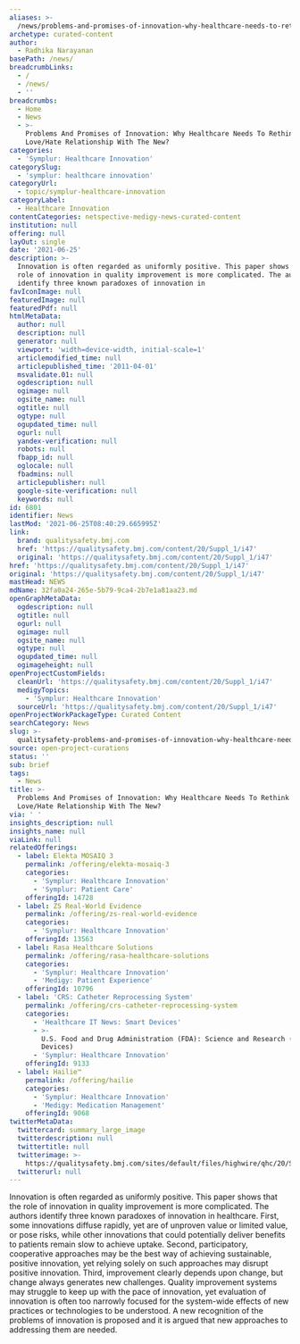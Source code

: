 ```yaml
---
aliases: >-
  /news/problems-and-promises-of-innovation-why-healthcare-needs-to-rethink-its-love-hate-relationship-with-the-new
archetype: curated-content
author:
  - Radhika Narayanan
basePath: /news/
breadcrumbLinks:
  - /
  - /news/
  - ''
breadcrumbs:
  - Home
  - News
  - >-
    Problems And Promises of Innovation: Why Healthcare Needs To Rethink Its
    Love/Hate Relationship With The New?
categories:
  - 'Symplur: Healthcare Innovation'
categorySlug:
  - 'symplur: healthcare innovation'
categoryUrl:
  - topic/symplur-healthcare-innovation
categoryLabel:
  - Healthcare Innovation
contentCategories: netspective-medigy-news-curated-content
institution: null
offering: null
layOut: single
date: '2021-06-25'
description: >-
  Innovation is often regarded as uniformly positive. This paper shows that the
  role of innovation in quality improvement is more complicated. The authors
  identify three known paradoxes of innovation in
favIconImage: null
featuredImage: null
featuredPdf: null
htmlMetaData:
  author: null
  description: null
  generator: null
  viewport: 'width=device-width, initial-scale=1'
  articlemodified_time: null
  articlepublished_time: '2011-04-01'
  msvalidate.01: null
  ogdescription: null
  ogimage: null
  ogsite_name: null
  ogtitle: null
  ogtype: null
  ogupdated_time: null
  ogurl: null
  yandex-verification: null
  robots: null
  fbapp_id: null
  oglocale: null
  fbadmins: null
  articlepublisher: null
  google-site-verification: null
  keywords: null
id: 6801
identifier: News
lastMod: '2021-06-25T08:40:29.665995Z'
link:
  brand: qualitysafety.bmj.com
  href: 'https://qualitysafety.bmj.com/content/20/Suppl_1/i47'
  original: 'https://qualitysafety.bmj.com/content/20/Suppl_1/i47'
href: 'https://qualitysafety.bmj.com/content/20/Suppl_1/i47'
original: 'https://qualitysafety.bmj.com/content/20/Suppl_1/i47'
mastHead: NEWS
mdName: 32fa0a24-265e-5b79-9ca4-2b7e1a81aa23.md
openGraphMetaData:
  ogdescription: null
  ogtitle: null
  ogurl: null
  ogimage: null
  ogsite_name: null
  ogtype: null
  ogupdated_time: null
  ogimageheight: null
openProjectCustomFields:
  cleanUrl: 'https://qualitysafety.bmj.com/content/20/Suppl_1/i47'
  medigyTopics:
    - 'Symplur: Healthcare Innovation'
  sourceUrl: 'https://qualitysafety.bmj.com/content/20/Suppl_1/i47'
openProjectWorkPackageType: Curated Content
searchCategory: News
slug: >-
  qualitysafety-problems-and-promises-of-innovation-why-healthcare-needs-to-rethink-its-love-hate-relationship-with-the-new
source: open-project-curations
status: ''
sub: brief
tags:
  - News
title: >-
  Problems And Promises of Innovation: Why Healthcare Needs To Rethink Its
  Love/Hate Relationship With The New?
via: ' '
insights_description: null
insights_name: null
viaLink: null
relatedOfferings:
  - label: Elekta MOSAIQ 3
    permalink: /offering/elekta-mosaiq-3
    categories:
      - 'Symplur: Healthcare Innovation'
      - 'Symplur: Patient Care'
    offeringId: 14728
  - label: ZS Real-World Evidence
    permalink: /offering/zs-real-world-evidence
    categories:
      - 'Symplur: Healthcare Innovation'
    offeringId: 13563
  - label: Rasa Healthcare Solutions
    permalink: /offering/rasa-healthcare-solutions
    categories:
      - 'Symplur: Healthcare Innovation'
      - 'Medigy: Patient Experience'
    offeringId: 10796
  - label: 'CRS: Catheter Reprocessing System'
    permalink: /offering/crs-catheter-reprocessing-system
    categories:
      - 'Healthcare IT News: Smart Devices'
      - >-
        U.S. Food and Drug Administration (FDA): Science and Research (Medical
        Devices)
      - 'Symplur: Healthcare Innovation'
    offeringId: 9133
  - label: Hailie™
    permalink: /offering/hailie
    categories:
      - 'Symplur: Healthcare Innovation'
      - 'Medigy: Medication Management'
    offeringId: 9068
twitterMetaData:
  twittercard: summary_large_image
  twitterdescription: null
  twittertitle: null
  twitterimage: >-
    https://qualitysafety.bmj.com/sites/default/files/highwire/qhc/20/Suppl_1.cover.gif
  twitterurl: null
---
```

<p>Innovation is often regarded as uniformly positive. This paper shows that the role of innovation in quality improvement is more complicated. The authors identify three known paradoxes of innovation in healthcare. First, some innovations diffuse rapidly, yet are of unproven value or limited value, or pose risks, while other innovations that could potentially deliver benefits to patients remain slow to achieve uptake. Second, participatory, cooperative approaches may be the best way of achieving sustainable, positive innovation, yet relying solely on such approaches may disrupt positive innovation. Third, improvement clearly depends upon change, but change always generates new challenges. Quality improvement systems may struggle to keep up with the pace of innovation, yet evaluation of innovation is often too narrowly focused for the system-wide effects of new practices or technologies to be understood. A new recognition of the problems of innovation is proposed and it is argued that new approaches to addressing them are needed.<br>&nbsp;</p>